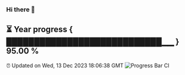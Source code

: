 ### Hi there 👋
⏳ Year progress { ████████████████████████████▁▁ } 95.00 %
---
⏰ Updated on Wed, 13 Dec 2023 18:06:38 GMT
![Progress Bar CI](https://github.com/Moyi321/Moyi321/workflows/Progress%20Bar%20CI/badge.svg)
